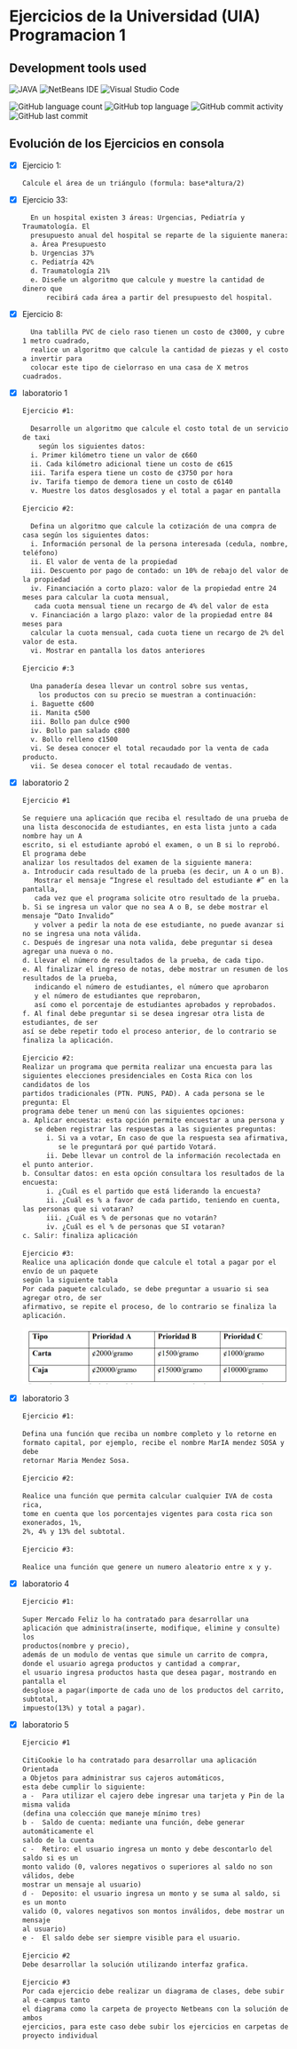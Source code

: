 # Ejercicios de la Universidad (UIA) Programacion 1

<!--START_SECTION:badges-->
## Development tools used

![JAVA](https://img.shields.io/badge/JAVA-239120?style=plastic&logo=html5&logoColor=white)
![NetBeans IDE](https://img.shields.io/badge/NetBeansIDE-1B6AC6.svg?style=plastic&logo=apache-netbeans-ide&logoColor=white)
![Visual Studio Code](https://img.shields.io/badge/Visual%20Studio%20Code-0078d7.svg?style=plastic&logo=visual-studio-code&logoColor=white)

![GitHub language count](https://img.shields.io/github/languages/count/bash20cu/Universidad?style=plastic)
![GitHub top language](https://img.shields.io/github/languages/top/bash20cu/Universidad?style=plastic)
![GitHub commit activity](https://img.shields.io/github/commit-activity/m/bash20cu/Universidad?style=plastic)
![GitHub last commit](https://img.shields.io/github/last-commit/bash20cu/Universidad?style=plastic)

<!--END_SECTION:badges-->

## Evolución de los Ejercicios en consola

- [x] Ejercicio 1:

      Calcule el área de un triángulo (formula: base*altura/2)

- [x] Ejercicio 33:

        En un hospital existen 3 áreas: Urgencias, Pediatría y Traumatología. El
        presupuesto anual del hospital se reparte de la siguiente manera:
        a. Área Presupuesto
        b. Urgencias 37%
        c. Pediatría 42%
        d. Traumatología 21%
        e. Diseñe un algoritmo que calcule y muestre la cantidad de dinero que
            recibirá cada área a partir del presupuesto del hospital.

- [x] Ejercicio 8:

        Una tablilla PVC de cielo raso tienen un costo de ¢3000, y cubre 1 metro cuadrado, 
        realice un algoritmo que calcule la cantidad de piezas y el costo a invertir para
        colocar este tipo de cielorraso en una casa de X metros cuadrados.

- [x] laboratorio 1
      
      Ejercicio #1:

        Desarrolle un algoritmo que calcule el costo total de un servicio de taxi 
          según los siguientes datos:
        i. Primer kilómetro tiene un valor de ¢660
        ii. Cada kilómetro adicional tiene un costo de ¢615
        iii. Tarifa espera tiene un costo de ¢3750 por hora
        iv. Tarifa tiempo de demora tiene un costo de ¢6140
        v. Muestre los datos desglosados y el total a pagar en pantalla

      Ejercicio #2: 

        Defina un algoritmo que calcule la cotización de una compra de casa según los siguientes datos:
        i. Información personal de la persona interesada (cedula, nombre, teléfono)
        ii. El valor de venta de la propiedad
        iii. Descuento por pago de contado: un 10% de rebajo del valor de la propiedad
        iv. Financiación a corto plazo: valor de la propiedad entre 24 meses para calcular la cuota mensual,
         cada cuota mensual tiene un recargo de 4% del valor de esta
        v. Financiación a largo plazo: valor de la propiedad entre 84 meses para 
        calcular la cuota mensual, cada cuota tiene un recargo de 2% del valor de esta.
        vi. Mostrar en pantalla los datos anteriores
      
      Ejercicio #:3

        Una panadería desea llevar un control sobre sus ventas, 
          los productos con su precio se muestran a continuación:
        i. Baguette ¢600
        ii. Manita ¢500
        iii. Bollo pan dulce ¢900
        iv. Bollo pan salado ¢800
        v. Bollo relleno ¢1500
        vi. Se desea conocer el total recaudado por la venta de cada producto.
        vii. Se desea conocer el total recaudado de ventas.
- [x] laboratorio 2

      Ejercicio #1

      Se requiere una aplicación que reciba el resultado de una prueba de 
      una lista desconocida de estudiantes, en esta lista junto a cada nombre hay un A
      escrito, si el estudiante aprobó el examen, o un B si lo reprobó. El programa debe 
      analizar los resultados del examen de la siguiente manera:
      a. Introducir cada resultado de la prueba (es decir, un A o un B). 
         Mostrar el mensaje “Ingrese el resultado del estudiante #” en la pantalla, 
         cada vez que el programa solicite otro resultado de la prueba.
      b. Si se ingresa un valor que no sea A o B, se debe mostrar el mensaje “Dato Invalido” 
         y volver a pedir la nota de ese estudiante, no puede avanzar si no se ingresa una nota válida.
      c. Después de ingresar una nota valida, debe preguntar si desea agregar una nueva o no.
      d. Llevar el número de resultados de la prueba, de cada tipo.
      e. Al finalizar el ingreso de notas, debe mostrar un resumen de los resultados de la prueba, 
         indicando el número de estudiantes, el número que aprobaron 
         y el número de estudiantes que reprobaron, 
         así como el porcentaje de estudiantes aprobados y reprobados.
      f. Al final debe preguntar si se desea ingresar otra lista de estudiantes, de ser 
      así se debe repetir todo el proceso anterior, de lo contrario se finaliza la aplicación.

      Ejercicio #2:
      Realizar un programa que permita realizar una encuesta para las 
      siguientes elecciones presidenciales en Costa Rica con los candidatos de los 
      partidos tradicionales (PTN. PUNS, PAD). A cada persona se le pregunta: El 
      programa debe tener un menú con las siguientes opciones:
      a. Aplicar encuesta: esta opción permite encuestar a una persona y 
         se deben registrar las respuestas a las siguientes preguntas:
            i. Si va a votar, En caso de que la respuesta sea afirmativa, 
               se le preguntará por qué partido Votará.
            ii. Debe llevar un control de la información recolectada en el punto anterior.
      b. Consultar datos: en esta opción consultara los resultados de la encuesta:
            i. ¿Cuál es el partido que está liderando la encuesta?
            ii. ¿Cuál es % a favor de cada partido, teniendo en cuenta, las personas que si votaran?
            iii. ¿Cuál es % de personas que no votarán?
            iv. ¿Cuál es el % de personas que SI votaran?
      c. Salir: finaliza aplicación

      Ejercicio #3: 
      Realice una aplicación donde que calcule el total a pagar por el envío de un paquete 
      según la siguiente tabla
      Por cada paquete calculado, se debe preguntar a usuario si sea agregar otro, de ser 
      afirmativo, se repite el proceso, de lo contrario se finaliza la aplicación.

  ![Tabla Ejericio](./img/TablaEjercicio3Lab2.jpg)

- [x] laboratorio 3
      
      Ejercicio #1:
      
      Defina una función que reciba un nombre completo y lo retorne en 
      formato capital, por ejemplo, recibe el nombre MarIA mendez SOSA y debe 
      retornar Maria Mendez Sosa.

      Ejercicio #2: 
      
      Realice una función que permita calcular cualquier IVA de costa rica, 
      tome en cuenta que los porcentajes vigentes para costa rica son exonerados, 1%, 
      2%, 4% y 13% del subtotal.

      Ejercicio #3: 
      
      Realice una función que genere un numero aleatorio entre x y y.

- [x] laboratorio 4

      Ejercicio #1:

      Super Mercado Feliz lo ha contratado para desarrollar una 
      aplicación que administra(inserte, modifique, elimine y consulte) los 
      productos(nombre y precio), 
      además de un modulo de ventas que simule un carrito de compra, 
      donde el usuario agrega productos y cantidad a comprar, 
      el usuario ingresa productos hasta que desea pagar, mostrando en pantalla el 
      desglose a pagar(importe de cada uno de los productos del carrito, subtotal, 
      impuesto(13%) y total a pagar).
      
- [x] laboratorio 5

      Ejercicio #1

      CitiCookie lo ha contratado para desarrollar una aplicación Orientada 
      a Objetos para administrar sus cajeros automáticos, 
      esta debe cumplir lo siguiente:
      a -  Para utilizar el cajero debe ingresar una tarjeta y Pin de la misma valida 
      (defina una colección que maneje mínimo tres)
      b -  Saldo de cuenta: mediante una función, debe generar automáticamente el 
      saldo de la cuenta
      c -  Retiro: el usuario ingresa un monto y debe descontarlo del saldo si es un 
      monto valido (0, valores negativos o superiores al saldo no son válidos, debe 
      mostrar un mensaje al usuario)
      d -  Deposito: el usuario ingresa un monto y se suma al saldo, si es un monto 
      valido (0, valores negativos son montos inválidos, debe mostrar un mensaje 
      al usuario)
      e -  El saldo debe ser siempre visible para el usuario.

      Ejercicio #2
      Debe desarrollar la solución utilizando interfaz grafica.

      Ejercicio #3
      Por cada ejercicio debe realizar un diagrama de clases, debe subir al e-campus tanto 
      el diagrama como la carpeta de proyecto Netbeans con la solución de ambos 
      ejercicios, para este caso debe subir los ejercicios en carpetas de proyecto individual
